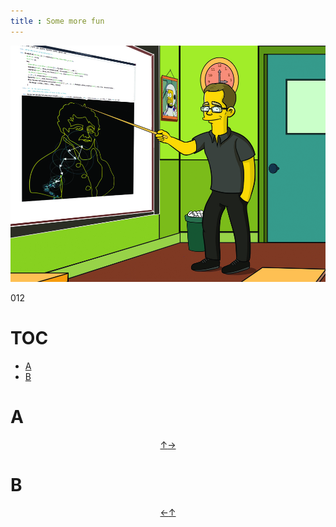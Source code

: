```yaml
---
title : Some more fun
---
```


[![](./start/en/020_Fun/012_New_Fun/KacperTopolnicki.jpg)](https://sites.google.com/view/gr-natalka/main)

012



# TOC

* [A](#a)
* [B](#b)



# A


<div style="text-align: center"><a href = #toc title = "toc">↑</a><a href = #b title = "b">→</a></div>

# B


<div style="text-align: center"><a href = #a title = "a">←</a><a href = #toc title = "toc">↑</a></div>
